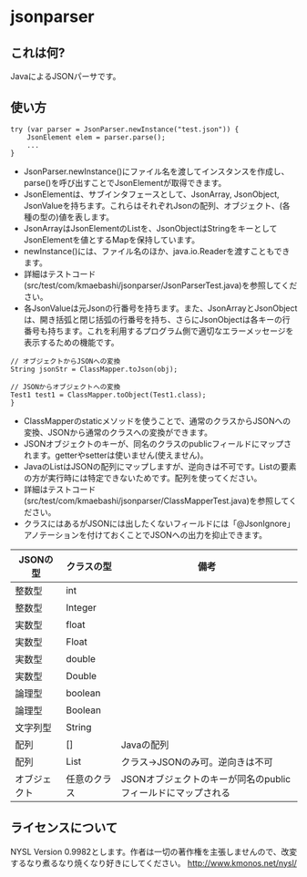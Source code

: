 # jsonparser
## これは何?
JavaによるJSONパーサです。

## 使い方
```
try (var parser = JsonParser.newInstance("test.json")) {
    JsonElement elem = parser.parse();
    ...
}
```
- JsonParser.newInstance()にファイル名を渡してインスタンスを作成し、parse()を呼び出すことでJsonElementが取得できます。
- JsonElementは、サブインタフェースとして、JsonArray, JsonObject, JsonValueを持ちます。これらはそれぞれJsonの配列、オブジェクト、(各種の型の)値を表します。
- JsonArrayはJsonElementのListを、JsonObjectはStringをキーとしてJsonElementを値とするMapを保持しています。
- newInstance()には、ファイル名のほか、java.io.Readerを渡すこともできます。
- 詳細はテストコード(src/test/com/kmaebashi/jsonparser/JsonParserTest.java)を参照してください。
- 各JsonValueは元Jsonの行番号を持ちます。また、JsonArrayとJsonObjectは、開き括弧と閉じ括弧の行番号を持ち、さらにJsonObjectは各キーの行番号も持ちます。これを利用するプログラム側で適切なエラーメッセージを表示するための機能です。

```
// オブジェクトからJSONへの変換
String jsonStr = ClassMapper.toJson(obj);

// JSONからオブジェクトへの変換
Test1 test1 = ClassMapper.toObject(Test1.class);
}
```
- ClassMapperのstaticメソッドを使うことで、通常のクラスからJSONへの変換、JSONから通常のクラスへの変換ができます。
- JSONオブジェクトのキーが、同名のクラスのpublicフィールドにマップされます。getterやsetterは使いません(使えません)。
- JavaのListはJSONの配列にマップしますが、逆向きは不可です。Listの要素の方が実行時には特定できないためです。配列を使ってください。
- 詳細はテストコード(src/test/com/kmaebashi/jsonparser/ClassMapperTest.java)を参照してください。
- クラスにはあるがJSONには出したくないフィールドには「@JsonIgnore」アノテーションを付けておくことでJSONへの出力を抑止できます。

| JSONの型 | クラスの型 | 備考 |
| --- | --- | --- |
| 整数型 | int | |
| 整数型 | Integer | |
| 実数型 | float | |
| 実数型 | Float | |
| 実数型 | double | |
| 実数型 | Double | |
| 論理型 | boolean | |
| 論理型 | Boolean | |
| 文字列型 | String | |
| 配列 | [] | Javaの配列 |
| 配列 | List | クラス→JSONのみ可。逆向きは不可 |
| オブジェクト | 任意のクラス | JSONオブジェクトのキーが同名のpublicフィールドにマップされる |



## ライセンスについて
NYSL Version 0.9982とします。作者は一切の著作権を主張しませんので、改変するなり煮るなり焼くなり好きにしてください。
http://www.kmonos.net/nysl/
